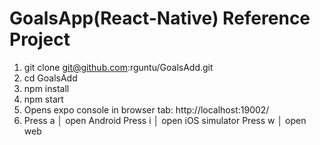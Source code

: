 # GoalsApp(React-Native) Reference Project
1.  git clone git@github.com:rguntu/GoalsAdd.git
2.  cd GoalsAdd
3.  npm install
4.  npm start
5.  Opens expo console in browser tab: http://localhost:19002/
6.  Press a │ open Android
    Press i │ open iOS simulator
    Press w │ open web
